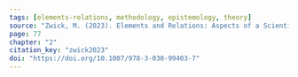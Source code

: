 ```yaml
---
tags: [elements-relations, methodology, epistemology, theory]
source: "Zwick, M. (2023). Elements and Relations: Aspects of a Scientific Metaphysics (Vol. 35). Springer International Publishing."
page: 77
chapter: "2"
citation_key: "zwick2023"
doi: "https://doi.org/10.1007/978-3-030-99403-7"
---
```


